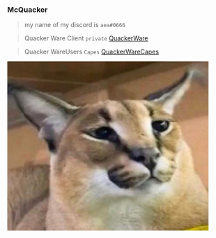 ### McQuacker

>my name of my discord is `aea#0666`

> Quacker Ware Client `private` [QuackerWare](https://github.com/McQuacker/QuackerWare-Problem)

> Quacker WareUsers `Capes` [QuackerWareCapes](https://github.com/McQuacker/QuackerWareUsers)







</details>

![Floppa](Floppa.jpg)








<!--
**McQuacker/McQuacker** is a ✨ _special_ ✨ repository because its `README.md` (this file) appears on your GitHub profile.

Here are some ideas to get you started:

- 🔭 I’m currently working on ...
- 🌱 I’m currently learnin
- 👯 I’m looking to collaborate on ...
- 🤔 I’m looking for help with ...
- 💬 Ask me about ...
- 📫 How to reach me: ...
- 😄 Pronouns: ...
- ⚡ Fun fact: ...
-->

